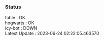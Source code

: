### Status


table : OK  
hogwarts : OK  
icy-bot : DOWN  
Latest Update : 2023-06-24 02:22:05.463570
